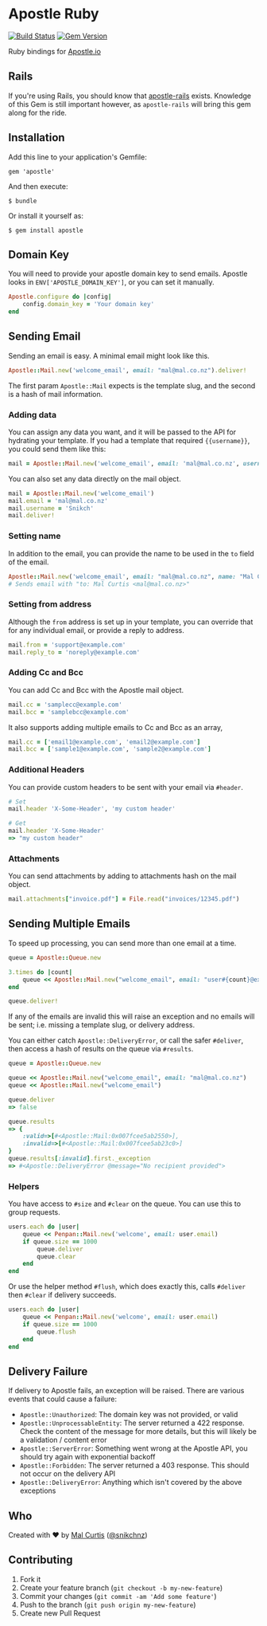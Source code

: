 # Apostle Ruby
[![Build Status](https://travis-ci.org/apostle/apostle-ruby.png?branch=master)](https://travis-ci.org/apostle/apostle-ruby)
[![Gem Version](https://badge.fury.io/rb/apostle.png)](http://badge.fury.io/rb/apostle)

Ruby bindings for [Apostle.io](http://apostle.io)

## Rails
If you're using Rails, you should know that [apostle-rails](https://github.com/apostle/apostle-rails) exists. Knowledge of this Gem is still important however, as `apostle-rails` will bring this gem along for the ride.

## Installation

Add this line to your application's Gemfile:

    gem 'apostle'

And then execute:

    $ bundle

Or install it yourself as:

    $ gem install apostle

## Domain Key

You will need to provide your apostle domain key to send emails. Apostle looks in `ENV['APOSTLE_DOMAIN_KEY']`, or you can set it manually.

```ruby
Apostle.configure do |config|
	config.domain_key = 'Your domain key'
end
```

## Sending Email

Sending an email is easy. A minimal email might look like this.

```ruby
Apostle::Mail.new('welcome_email', email: "mal@mal.co.nz").deliver!
```
The first param `Apostle::Mail` expects is the template slug, and the second is a hash of mail information.

### Adding data

You can assign any data you want, and it will be passed to the API for hydrating your template. If you had a template that required `{{username}}`, you could send them like this:

```ruby
mail = Apostle::Mail.new('welcome_email', email: 'mal@mal.co.nz', username: 'Snikch').deliver!
```

You can also set any data directly on the mail object.

```ruby
mail = Apostle::Mail.new('welcome_email')
mail.email = 'mal@mal.co.nz'
mail.username = 'Snikch'
mail.deliver!
```

### Setting name

In addition to the email, you can provide the name to be used in the `to` field of the email.

```ruby
Apostle::Mail.new('welcome_email', email: "mal@mal.co.nz", name: "Mal Curtis").deliver!
# Sends email with "to: Mal Curtis <mal@mal.co.nz>"
```

### Setting from address

Although the `from` address is set up in your template, you can override that for any individual email, or provide a reply to address.

```ruby
mail.from = 'support@example.com'
mail.reply_to = 'noreply@example.com'
```

### Adding Cc and Bcc

You can add Cc and Bcc with the Apostle mail object. 

```ruby
mail.cc = 'samplecc@example.com'
mail.bcc = 'samplebcc@example.com'
```

It also supports adding multiple emails to Cc and Bcc as an array, 

```ruby
mail.cc = ['email1@example.com', 'email2@example.com']
mail.bcc = ['sample1@example.com', 'sample2@example.com']
```

### Additional Headers

You can provide custom headers to be sent with your email via `#header`.

```ruby
# Set
mail.header 'X-Some-Header', 'my custom header'

# Get
mail.header 'X-Some-Header'
=> "my custom header"
```

### Attachments

You can send attachments by adding to attachments hash on the mail object.

```ruby
mail.attachments["invoice.pdf"] = File.read("invoices/12345.pdf")
```



## Sending Multiple Emails

To speed up processing, you can send more than one email at a time.

```ruby
queue = Apostle::Queue.new

3.times do |count|
	queue << Apostle::Mail.new("welcome_email", email: "user#{count}@example.com")
end

queue.deliver!
```

If any of the emails are invalid this will raise an exception and no emails will be sent; i.e. missing a template slug, or delivery address.

You can either catch `Apostle::DeliveryError`, or call the safer `#deliver`, then access a hash of results on the queue via `#results`.

```ruby
queue = Apostle::Queue.new

queue << Apostle::Mail.new("welcome_email", email: "mal@mal.co.nz")
queue << Apostle::Mail.new("welcome_email")

queue.deliver
=> false

queue.results
=> {
	:valid=>[#<Apostle::Mail:0x007fcee5ab2550>],
	:invalid=>[#<Apostle::Mail:0x007fcee5ab23c0>]
}
queue.results[:invalid].first._exception
=> #<Apostle::DeliveryError @message="No recipient provided">
```

### Helpers

You have access to `#size` and `#clear` on the queue. You can use this to group requests.

```ruby
users.each do |user|
	queue << Penpan::Mail.new('welcome', email: user.email)
	if queue.size == 1000
		queue.deliver
		queue.clear
	end
end
```

Or use the helper method `#flush`, which does exactly this, calls `#deliver` then `#clear` if delivery succeeds.

```ruby
users.each do |user|
	queue << Penpan::Mail.new('welcome', email: user.email)
	if queue.size == 1000
		queue.flush
	end
end
```

## Delivery Failure

If delivery to Apostle fails, an exception will be raised. There are various events that could cause a failure:

* `Apostle::Unauthorized`: The domain key was not provided, or valid
* `Apostle::UnprocessableEntity`: The server returned a 422 response. Check the content of the message for more details, but this will likely be a validation / content error
* `Apostle::ServerError`: Something went wrong at the Apostle API, you should try again with exponential backoff
* `Apostle::Forbidden`: The server returned a 403 response. This should not occur on the delivery API
* `Apostle::DeliveryError`: Anything which isn't covered by the above exceptions


## Who
Created with ♥ by [Mal Curtis](http://github.com/snikch) ([@snikchnz](http://twitter.com/snikchnz))


## Contributing

1. Fork it
2. Create your feature branch (`git checkout -b my-new-feature`)
3. Commit your changes (`git commit -am 'Add some feature'`)
4. Push to the branch (`git push origin my-new-feature`)
5. Create new Pull Request
